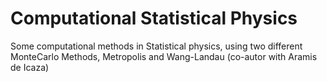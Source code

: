 # Computational Statistical Physics

Some computational methods in Statistical physics, using two different MonteCarlo Methods, Metropolis and Wang-Landau (co-autor with Aramis de Icaza)